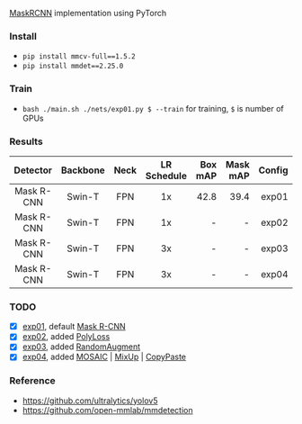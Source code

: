 [MaskRCNN](https://arxiv.org/abs/1703.06870) implementation using PyTorch

### Install

* `pip install mmcv-full==1.5.2`
* `pip install mmdet==2.25.0`

### Train

* `bash ./main.sh ./nets/exp01.py $ --train` for training, `$` is number of GPUs

### Results

|  Detector  | Backbone | Neck | LR Schedule | Box mAP | Mask mAP | Config |
|:----------:|:--------:|:----:|:-----------:|--------:|---------:|-------:|
| Mask R-CNN |  Swin-T  | FPN  |     1x      |    42.8 |     39.4 |  exp01 |
| Mask R-CNN |  Swin-T  | FPN  |     1x      |       - |        - |  exp02 |
| Mask R-CNN |  Swin-T  | FPN  |     3x      |       - |        - |  exp03 |
| Mask R-CNN |  Swin-T  | FPN  |     3x      |       - |        - |  exp04 |

### TODO

* [x] [exp01](./nets/exp01.py), default [Mask R-CNN](https://arxiv.org/abs/1703.06870)
* [x] [exp02](./nets/exp02.py), added [PolyLoss](https://arxiv.org/abs/2204.12511)
* [x] [exp03](./nets/exp03.py), added [RandomAugment](https://arxiv.org/abs/1909.13719)
* [x] [exp04](./nets/exp04.py), added [MOSAIC](https://arxiv.org/abs/2004.10934)
  |  [MixUp](https://arxiv.org/abs/1710.09412) | [CopyPaste](https://arxiv.org/abs/2012.07177)

### Reference

* https://github.com/ultralytics/yolov5
* https://github.com/open-mmlab/mmdetection